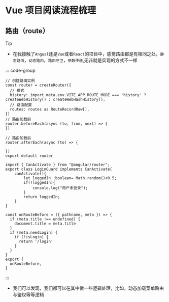 # Vue 项目阅读流程梳理

## 路由（route）

>[!TIP]
>
>- 在我接触了`Angual`还是`Vue`或者`React`的项目中，感觉路由都是有相同之处，`静态路由`，`动态路由`，`路由守卫`，`参数传递`,无非就是实现的方式不一样

::: code-group

```vue
// 创建路由实例
const router = createRouter({
  // 模式
  history: import.meta.env.VITE_APP_ROUTE_MODE === 'history' ? createWebHistory() : createWebHashHistory(),
  // 路由配置
  routes: routes as RouteRecordRaw[],
})
// 路由加载前
router.beforeEach(async (to, from, next) => {
})

// 路由加载后
router.afterEach(async (to) => {

})
export default router
```

```angular
import { CanActivate } from "@angular/router";
export class LoginGuard implements CanActivate{
    canActivate(){
        let loggedIn :boolean= Math.random()<0.5;
        if(!loggedIn){
            console.log("用户未登录");
        }
        return loggedIn;
    }
}
```

```react
const onRouteBefore = ({ pathname, meta }) => {
  if (meta.title !== undefined) {
    document.title = meta.title
  }
  if (meta.needLogin) {
    if (!isLogin) {
      return '/login'
    }
  }
}
export {
  onRouteBefore,
}
```

:::

- 我们可以发现，我们都可以在其中做一些逻辑处理，比如，动态加载菜单路由与鉴权等等逻辑